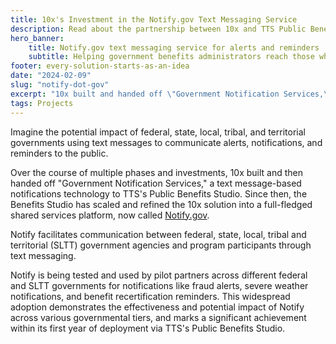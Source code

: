 ```yaml
---
title: 10x's Investment in the Notify.gov Text Messaging Service
description: Read about the partnership between 10x and TTS Public Benefits Studio's Notify.gov — helping benefits administrators stay in touch with benefit recipients.
hero_banner:
    title: Notify.gov text messaging service for alerts and reminders
    subtitle: Helping government benefits administrators reach those who need help most
footer: every-solution-starts-as-an-idea
date: "2024-02-09"
slug: "notify-dot-gov"
excerpt: "10x built and handed off \"Government Notification Services,\" a text message-based notifications technology to TTS's Public Benefits Studio."
tags: Projects
---
```


<p class="usa-intro">  
    Imagine the potential impact of federal, state, local, tribal, and territorial governments using text messages to communicate alerts, notifications, and reminders to the public.
</p>

Over the course of multiple phases and investments, 10x built and then handed off "Government Notification Services," a text message-based notifications technology to TTS's Public Benefits Studio. Since then, the Benefits Studio has scaled and refined the 10x solution into a full-fledged shared services platform, now called <a class="usa-link usa-link--external" rel="noreferrer" href="https://beta.notify.gov/">Notify.gov</a>. 

Notify facilitates communication between federal, state, local, tribal and territorial (SLTT) government agencies and program participants through text messaging. 

Notify is being tested and used by pilot partners across different federal and SLTT governments for notifications like fraud alerts, severe weather notifications, and benefit recertification reminders. This widespread adoption demonstrates the effectiveness and potential impact of Notify across various governmental tiers, and marks  a significant achievement within its first year of deployment via TTS's Public Benefits Studio.